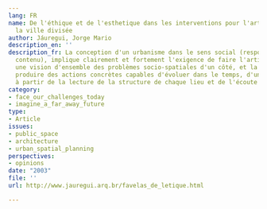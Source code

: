```yaml
---
lang: FR
name: De l'éthique et de l'esthetique dans les interventions pour l'articulation de
  la ville divisée
author: Jáuregui, Jorge Mario
description_en: ''
description_fr: La conception d'un urbanisme dans le sens social (responsabilité et
  contenu), implique clairement et fortement l'exigence de faire l'articulation entre
  une vision d'ensemble des problèmes socio-spatiales d'un côté, et la nécessité de
  produire des actions concrètes capables d'évoluer dans le temps, d'un autre côté,
  à partir de la lecture de la structure de chaque lieu et de l'écoute des demandes.
category:
- face_our_challenges_today
- imagine_a_far_away_future
type:
- Article
issues:
- public_space
- architecture
- urban_spatial_planning
perspectives:
- opinions
date: "2003"
file: ''
url: http://www.jauregui.arq.br/favelas_de_letique.html

---
```

